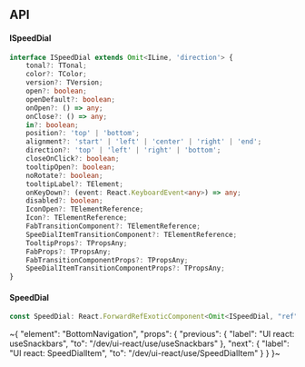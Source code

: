 

## API

#### ISpeedDial

```ts
interface ISpeedDial extends Omit<ILine, 'direction'> {
    tonal?: TTonal;
    color?: TColor;
    version?: TVersion;
    open?: boolean;
    openDefault?: boolean;
    onOpen?: () => any;
    onClose?: () => any;
    in?: boolean;
    position?: 'top' | 'bottom';
    alignment?: 'start' | 'left' | 'center' | 'right' | 'end';
    direction?: 'top' | 'left' | 'right' | 'bottom';
    closeOnClick?: boolean;
    tooltipOpen?: boolean;
    noRotate?: boolean;
    tooltipLabel?: TElement;
    onKeyDown?: (event: React.KeyboardEvent<any>) => any;
    disabled?: boolean;
    IconOpen?: TElementReference;
    Icon?: TElementReference;
    FabTransitionComponent?: TElementReference;
    SpeeDialItemTransitionComponent?: TElementReference;
    TooltipProps?: TPropsAny;
    FabProps?: TPropsAny;
    FabTransitionComponentProps?: TPropsAny;
    SpeeDialItemTransitionComponentProps?: TPropsAny;
}
```

#### SpeedDial

```ts
const SpeedDial: React.ForwardRefExoticComponent<Omit<ISpeedDial, "ref"> & React.RefAttributes<unknown>>;
```


~{
  "element": "BottomNavigation",
  "props": {
    "previous": {
      "label": "UI react: useSnackbars",
      "to": "/dev/ui-react/use/useSnackbars"
    },
    "next": {
      "label": "UI react: SpeedDialItem",
      "to": "/dev/ui-react/use/SpeedDialItem"
    }
  }
}~
